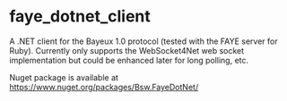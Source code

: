 faye_dotnet_client
==================

A .NET client for the Bayeux 1.0 protocol (tested with the FAYE server for Ruby).  Currently only supports the WebSocket4Net web socket implementation but could be enhanced later for long polling, etc.

Nuget package is available at https://www.nuget.org/packages/Bsw.FayeDotNet/
